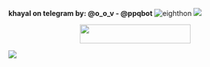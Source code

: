 **khayal on telegram by: @o_o_v - @ppqbot**
![eighthon](https://i.pinimg.com/originals/8d/4b/77/8d4b77c44b7a68c0fd609411e2c0ec3c.gif)
<img src="https://user-images.githubusercontent.com/73097560/115834477-dbab4500-a447-11eb-908a-139a6edaec5c.gif">
<p align="center"><a href="https://www.heroku.com/new?template=https://github.com/rick1128/eighthon"><img src="https://img.shields.io/badge/Deploy%20On%20Heroku-black?style=for-the-badge&logo=heroku" width="220" height="38.45"/></a></p>
<img src="https://user-images.githubusercontent.com/73097560/115834477-dbab4500-a447-11eb-908a-139a6edaec5c.gif">
